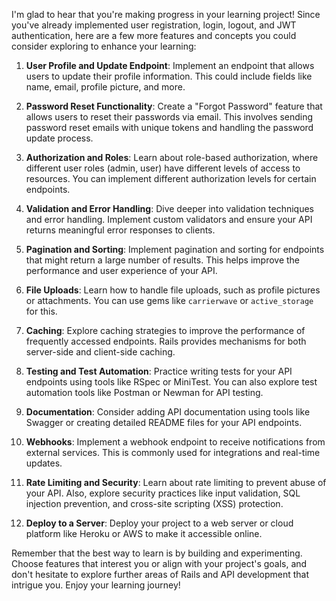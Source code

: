 I'm glad to hear that you're making progress in your learning project! Since you've already implemented user registration, login, logout, and JWT authentication, here are a few more features and concepts you could consider exploring to enhance your learning:

1. **User Profile and Update Endpoint**:
   Implement an endpoint that allows users to update their profile information. This could include fields like name, email, profile picture, and more.

2. **Password Reset Functionality**:
   Create a "Forgot Password" feature that allows users to reset their passwords via email. This involves sending password reset emails with unique tokens and handling the password update process.

3. **Authorization and Roles**:
   Learn about role-based authorization, where different user roles (admin, user) have different levels of access to resources. You can implement different authorization levels for certain endpoints.

4. **Validation and Error Handling**:
   Dive deeper into validation techniques and error handling. Implement custom validators and ensure your API returns meaningful error responses to clients.

5. **Pagination and Sorting**:
   Implement pagination and sorting for endpoints that might return a large number of results. This helps improve the performance and user experience of your API.

6. **File Uploads**:
   Learn how to handle file uploads, such as profile pictures or attachments. You can use gems like `carrierwave` or `active_storage` for this.

7. **Caching**:
   Explore caching strategies to improve the performance of frequently accessed endpoints. Rails provides mechanisms for both server-side and client-side caching.

8. **Testing and Test Automation**:
   Practice writing tests for your API endpoints using tools like RSpec or MiniTest. You can also explore test automation tools like Postman or Newman for API testing.

9. **Documentation**:
   Consider adding API documentation using tools like Swagger or creating detailed README files for your API endpoints.

10. **Webhooks**:
    Implement a webhook endpoint to receive notifications from external services. This is commonly used for integrations and real-time updates.

11. **Rate Limiting and Security**:
    Learn about rate limiting to prevent abuse of your API. Also, explore security practices like input validation, SQL injection prevention, and cross-site scripting (XSS) protection.

12. **Deploy to a Server**:
    Deploy your project to a web server or cloud platform like Heroku or AWS to make it accessible online.

Remember that the best way to learn is by building and experimenting. Choose features that interest you or align with your project's goals, and don't hesitate to explore further areas of Rails and API development that intrigue you. Enjoy your learning journey!